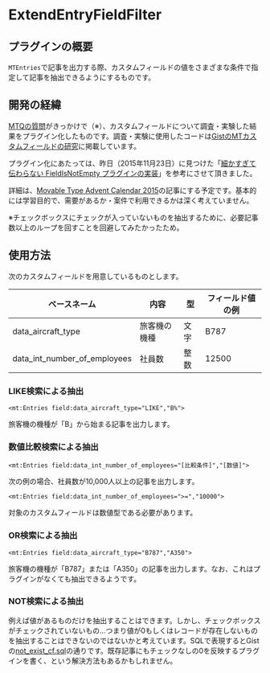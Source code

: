 # ExtendEntryFieldFilter

## プラグインの概要

```MTEntries```で記事を出力する際、カスタムフィールドの値をさまざまな条件で指定して記事を抽出できるようにするものです。

## 開発の経緯

[MTQの質問](communities.movabletype.jp/2015/10/mtentries-limit.html)がきっかけで（※）、カスタムフィールドについて調査・実験した結果をプラグイン化したものです。調査・実験に使用したコードは[GistのMTカスタムフィールドの研究](https://gist.github.com/hideki-a/96a12cdb7a1be98ce060)に掲載しています。

プラグイン化にあたっては、昨日（2015年11月23日）に見つけた「[細かすぎて伝わらない FieldIsNotEmpty プラグインの実装](http://www.powercms.jp/blog/2015/02/super_handler.html)」を参考にさせて頂きました。

詳細は、[Movable Type Advent Calendar 2015](http://www.adventar.org/calendars/1035)の記事にする予定です。基本的には学習目的で、需要があるか・案件で利用できるかは深く考えていません。

※チェックボックスにチェックが入っていないものを抽出するために、必要記事数以上のループを回すことを回避してみたかったため。

## 使用方法

次のカスタムフィールドを用意しているものとします。

| ベースネーム | 内容 | 型 | フィールド値の例
|--------------|--------------|--------------|--------------
| data_aircraft_type | 旅客機の機種 | 文字 | B787
| data_int_number_of_employees | 社員数 | 整数 | 12500

### LIKE検索による抽出

```
<mt:Entries field:data_aircraft_type="LIKE","B%">
```

旅客機の機種が「B」から始まる記事を出力します。

### 数値比較検索による抽出

```
<mt:Entries field:data_int_number_of_employees="[比較条件]","[数値]">
```

次の例の場合、社員数が10,000人以上の記事を出力します。

```
<mt:Entries field:data_int_number_of_employees=">=","10000">
```

対象のカスタムフィールドは数値型である必要があります。

### OR検索による抽出

```
<mt:Entries field:data_aircraft_type="B787","A350">
```

旅客機の機種が「B787」または「A350」の記事を出力します。なお、これはプラグインがなくても抽出できるようです。

### NOT検索による抽出

例えば値があるものだけを抽出することはできます。しかし、チェックボックスがチェックされていないもの…つまり値が0もしくはレコードが存在しないものを抽出することはできないのではないかと考えています。SQLで表現するとGistの[not_exist_cf.sql](https://gist.github.com/hideki-a/96a12cdb7a1be98ce060#file-not_exist_cf-sql)の通りです。既存記事にもチェックなしの0を反映するプラグインを書く、という解決方法もあるかもしれません。
